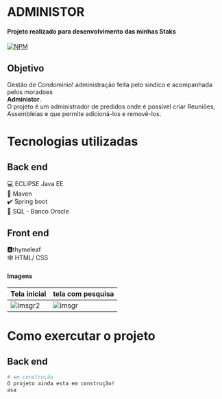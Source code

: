 # ADMINISTOR
#### Projeto realizado para desenvolvimento das minhas Staks 
[![NPM](https://img.shields.io/badge/license-MIT-brightgreen)](https://github.com/MauroDegaspari/Contacttura/blob/master/LICENSE)

## Objetivo
Gestão de Condominio! administração feita pelo sindico e acompanhada pelos moradoes<br> 
<strong>Administor</strong>.<br> 
O projeto é um administrador de predidos onde é possivel criar Reuniões, Assembleias e que permite adicioná-los e removê-los.

# Tecnologias utilizadas
## Back end
:computer: ECLIPSE Java EE <br>
:space_invader: Maven<br>
:heavy_check_mark: Spring boot  <br>
:bank: SQL - Banco Oracle <br>

## Front end<br>
:a:thymeleaf <br>
:spider_web: HTML/ CSS <br>

#### Imagens

Tela inicial | tela com pesquisa
------------ | -------------
  ![imsgr2](link) | ![imsgr](link)

# Como exercutar o projeto
## Back end
```bash
# em construção
O projeto ainda esta em construção!
asa
